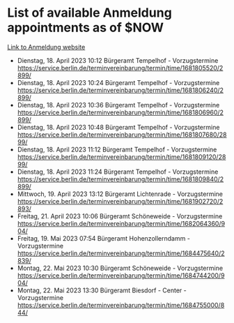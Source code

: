 # List of available Anmeldung appointments as of $NOW
[Link to Anmeldung website](https://service.berlin.de/terminvereinbarung/termin/tag.php?termin=1&anliegen[]=120686&dienstleisterlist=122210,122217,327316,122219,327312,122227,327314,122231,327346,122243,327348,122254,122252,329742,122260,329745,122262,329748,122271,327278,122273,327274,122277,327276,330436,122280,327294,122282,327290,122284,327292,122291,327270,122285,327266,122286,327264,122296,327268,150230,329760,122297,327286,122294,327284,122312,329763,122314,329775,122304,327330,122311,327334,122309,327332,317869,122281,327352,122279,329772,122283,122276,327324,122274,327326,122267,329766,122246,327318,122251,327320,122257,327322,122208,327298,122226,327300&herkunft=http%3A%2F%2Fservice.berlin.de%2Fdienstleistung%2F120686%2F)
- Dienstag, 18. April 2023 10:12 Bürgeramt Tempelhof - Vorzugstermine https://service.berlin.de/terminvereinbarung/termin/time/1681805520/2899/
- Dienstag, 18. April 2023 10:24 Bürgeramt Tempelhof - Vorzugstermine https://service.berlin.de/terminvereinbarung/termin/time/1681806240/2899/
- Dienstag, 18. April 2023 10:36 Bürgeramt Tempelhof - Vorzugstermine https://service.berlin.de/terminvereinbarung/termin/time/1681806960/2899/
- Dienstag, 18. April 2023 10:48 Bürgeramt Tempelhof - Vorzugstermine https://service.berlin.de/terminvereinbarung/termin/time/1681807680/2899/
- Dienstag, 18. April 2023 11:12 Bürgeramt Tempelhof - Vorzugstermine https://service.berlin.de/terminvereinbarung/termin/time/1681809120/2899/
- Dienstag, 18. April 2023 11:24 Bürgeramt Tempelhof - Vorzugstermine https://service.berlin.de/terminvereinbarung/termin/time/1681809840/2899/
- Mittwoch, 19. April 2023 13:12 Bürgeramt Lichtenrade - Vorzugstermine https://service.berlin.de/terminvereinbarung/termin/time/1681902720/2893/
- Freitag, 21. April 2023 10:06 Bürgeramt Schöneweide - Vorzugstermine https://service.berlin.de/terminvereinbarung/termin/time/1682064360/904/
- Freitag, 19. Mai 2023 07:54 Bürgeramt Hohenzollerndamm - Vorzugstermine https://service.berlin.de/terminvereinbarung/termin/time/1684475640/2839/
- Montag, 22. Mai 2023 10:30 Bürgeramt Schöneweide - Vorzugstermine https://service.berlin.de/terminvereinbarung/termin/time/1684744200/904/
- Montag, 22. Mai 2023 13:30 Bürgeramt Biesdorf - Center - Vorzugstermine https://service.berlin.de/terminvereinbarung/termin/time/1684755000/844/
